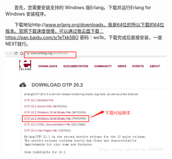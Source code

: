 &emsp;&emsp;首先，您需要安装支持的 Windows 版Erlang。下载并运行Erlang for Windows 安装程序。

&emsp;&emsp;下载地址http://www.erlang.org/downloads，我是64位的所以下载的64位版本。官网下载速度很慢，可以通过我云盘下载：https://pan.baidu.com/s/1eTkk5BO 密码：wo1b，下载完成后直接安装，一直NEXT就行。

![](/assets/1553600816176.png)